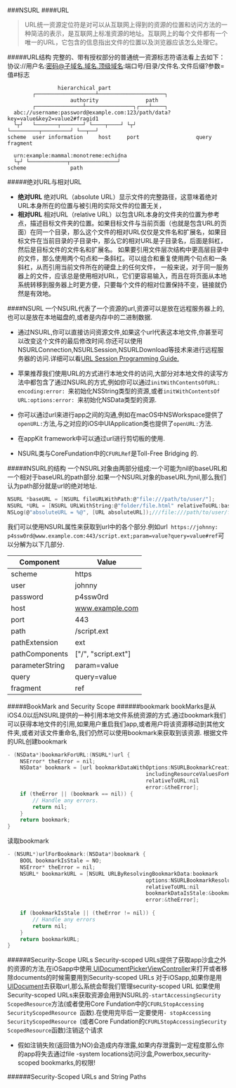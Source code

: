 ###NSURL
####URL
> URL统一资源定位符是对可以从互联网上得到的资源的位置和访问方法的一种简洁的表示，是互联网上标准资源的地址。互联网上的每个文件都有一个唯一的URL，它包含的信息指出文件的位置以及浏览器应该怎么处理它。

#####URL结构
完整的、带有授权部分的普通统一资源标志符语法看上去如下：协议://用户名:密码@子域名.域名.顶级域名:端口号/目录/文件名.文件后缀?参数=值#标志
```
                hierarchical part
        ┌───────────────────┴─────────────────────┐
                    authority               path
        ┌───────────────┴───────────────┐┌───┴────┐
  abc://username:password@example.com:123/path/data?key=value&key2=value2#fragid1
  └┬┘   └───────┬───────┘ └────┬────┘ └┬┘           └─────────┬─────────┘ └──┬──┘
scheme  user information     host     port                  query         fragment

  urn:example:mammal:monotreme:echidna
  └┬┘ └────────────┬───────────────┘
scheme              path
```
#####绝对URL与相对URL
 * **绝对URL**
绝对URL（absolute URL）显示文件的完整路径，这意味着绝对URL本身所在的位置与被引用的实际文件的位置无关，
 * **相对URL**
相对URL（relative URL）以包含URL本身的文件夹的位置为参考点，描述目标文件夹的位置。如果目标文件与当前页面（也就是包含URL的页面）在同一个目录，那么这个文件的相对URL仅仅是文件名和扩展名，如果目标文件在当前目录的子目录中，那么它的相对URL是子目录名，后面是斜杠，然后是目标文件的文件名和扩展名。
如果要引用文件层次结构中更高层目录中的文件，那么使用两个句点和一条斜杠。可以组合和重复使用两个句点和一条斜杠，从而引用当前文件所在的硬盘上的任何文件，
一般来说，对于同一服务器上的文件，应该总是使用相对URL，它们更容易输入，而且在将页面从本地系统转移到服务器上时更方便，只要每个文件的相对位置保持不变，链接就仍然是有效地。

####NSURL
一个NSURL代表了一个资源的url,资源可以是放在远程服务器上的,也可以是放在本地磁盘的,或者是内存中的二进制数据.
* 通过NSURL,你可以直接访问资源文件,如果这个url代表这本地文件,你甚至可以改变这个文件的最后修改时间.你还可以使用NSURLConnection,NSURLSession,NSURLDownload等技术来进行远程服务器的访问.详细可以看[URL Session Programming Guide.
](https://developer.apple.com/library/content/documentation/Cocoa/Conceptual/URLLoadingSystem/URLLoadingSystem.html#//apple_ref/doc/uid/10000165i)

* 苹果推荐我们使用URL的方式进行本地文件的访问,大部分对本地文件的读写方法中都包含了通过NSURL的方式,例如你可以通过`init​With​Contents​Of​URL:​encoding:​error:​ `来初始化NSString类型的资源,或者`init​With​Contents​Of​URL:​options:​error:​ `来初始化NSData类型的资源.
* 你可以通过url来进行app之间的沟通,例如在macOS中NSWorkspace提供了`openURL:`方法,与之对应的iOS中UIApplication类也提供了`openURL:`方法.
* 在appKit framework中可以通过url进行剪切板的使用.
* NSURL类与CoreFundation中的`CFURLRef`是Toll-Free Bridging 的.

#####NSURL的结构
一个NSURL对象由两部分组成:一个可能为nil的baseURL和一个相对于baseURL的path部分.如果一个NSURL对象的baseURL为nil,那么我们认为path部分就是url的绝对地址.
```c
NSURL *baseURL = [NSURL fileURLWithPath:@"file:///path/to/user/"];
NSURL *URL = [NSURL URLWithString:@"folder/file.html" relativeToURL:baseURL];
NSLog(@"absoluteURL = %@", [URL absoluteURL]);///file:​///path/to/user/folder/file.html.
```
我们可以使用NSURL属性来获取到url中的各个部分.例如url` https:​//johnny:​p4ssw0rd@www.example.com:​443/script.ext;param=value?query=value#ref`可以分解为以下几部分.

Component | Value
-|-
scheme|https
user|johnny
password|p4ssw0rd
host|www.example.com
port|443
path|/script.ext
path​Extension|ext
path​Components|["/", "script.ext"]
parameter​String|param=value
query|query=value
fragment|ref

#####BookMark and Security Scope
######bookmark
bookMarks是从iOS4.0以后NSURL提供的一种引用本地文件系统资源的方式.通过bookmark我们可以获得本地文件的引用,如果用户重启我们app,或者用户将该资源移动到其他文件夹,或者对该文件重命名,我们仍然可以使用bookmark来获取到该资源.
根据文件的URL创建bookmark
```c
- (NSData*)bookmarkForURL:(NSURL*)url {
    NSError* theError = nil;
    NSData* bookmark = [url bookmarkDataWithOptions:NSURLBookmarkCreationSuitableForBookmarkFile
                                            includingResourceValuesForKeys:nil
                                            relativeToURL:nil
                                            error:&theError];
    if (theError || (bookmark == nil)) {
        // Handle any errors.
        return nil;
    }
    return bookmark;
}
```
读取bookmark

```c
- (NSURL*)urlForBookmark:(NSData*)bookmark {
    BOOL bookmarkIsStale = NO;
    NSError* theError = nil;
    NSURL* bookmarkURL = [NSURL URLByResolvingBookmarkData:bookmark
                                            options:NSURLBookmarkResolutionWithoutUI
                                            relativeToURL:nil
                                            bookmarkDataIsStale:&bookmarkIsStale
                                            error:&theError];
 
    if (bookmarkIsStale || (theError != nil)) {
        // Handle any errors
        return nil;
    }
    return bookmarkURL;
}
```
######Security-Scope URLs
Security-scoped URLs提供了获取app沙盒之外的资源的方法,在iOSapp中使用[ UIDocument​Picker​View​Controller](https://developer.apple.com/reference/uikit/uidocumentpickerviewcontroller?language=objc)来打开或者移除documents的时候需要用到Security-scoped URLs
对于iOSapp,如果你是用[UIDocument](https://developer.apple.com/reference/uikit/uidocument?language=objc)去获取url,那么系统会帮我们管理security-scoped URL
如果使用Security-scoped URLs来获取资源会用到NSURL的`-start​Accessing​Security​Scoped​Resource`方法(或者使用Core Fundation中的`CFURLStop​Accessing​Security​Scoped​Resource `函数).在使用完毕后一定要使用`- stop​Accessing​Security​Scoped​Resource `(或者Core Fundation的`CFURLStop​Accessing​Security​Scoped​Resource`函数)注销这个请求
* 假如注销失败(返回值为NO)会造成内存泄露,如果内存泄露到一定程度那么你的app将失去通过file -system locations访问沙盒,Powerbox,security-scoped bookmarks,的权限!

######Security-Scoped URLs and String Paths


